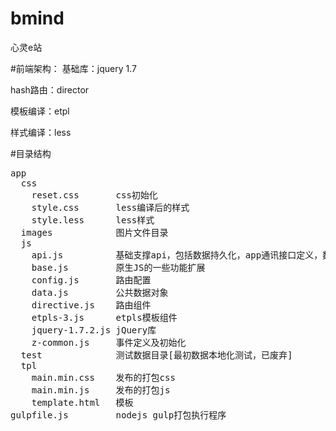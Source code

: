 # bmind
心灵e站

#前端架构：
基础库：jquery 1.7

hash路由：director

模板编译：etpl

样式编译：less

#目录结构
<pre>
app
  css
    reset.css       css初始化
    style.css       less编译后的样式
    style.less      less样式
  images            图片文件目录
  js
    api.js          基础支撑api，包括数据持久化，app通讯接口定义，数据通讯接口，自定义history，调试函数，弹层等
    base.js         原生JS的一些功能扩展
    config.js       路由配置
    data.js         公共数据对象
    directive.js    路由组件
    etpls-3.js      etpls模板组件
    jquery-1.7.2.js jQuery库
    z-common.js     事件定义及初始化
  test              测试数据目录[最初数据本地化测试，已废弃]
  tpl
    main.min.css    发布的打包css
    main.min.js     发布的打包js
    template.html   模板
gulpfile.js         nodejs gulp打包执行程序
</pre>
